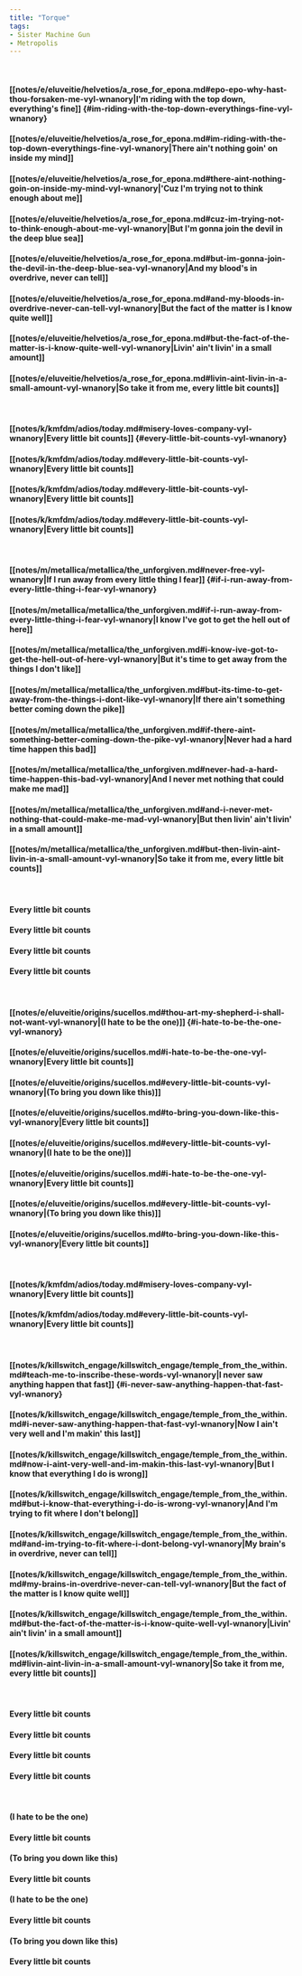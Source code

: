```yaml
---
title: "Torque"
tags:
- Sister Machine Gun
- Metropolis
---
```

&nbsp;
#### [[notes/e/eluveitie/helvetios/a_rose_for_epona.md#epo-epo-why-hast-thou-forsaken-me-vyl-wnanory|I'm riding with the top down, everything's fine]] {#im-riding-with-the-top-down-everythings-fine-vyl-wnanory}
#### [[notes/e/eluveitie/helvetios/a_rose_for_epona.md#im-riding-with-the-top-down-everythings-fine-vyl-wnanory|There ain't nothing goin' on inside my mind]]
#### [[notes/e/eluveitie/helvetios/a_rose_for_epona.md#there-aint-nothing-goin-on-inside-my-mind-vyl-wnanory|'Cuz I'm trying not to think enough about me]]
#### [[notes/e/eluveitie/helvetios/a_rose_for_epona.md#cuz-im-trying-not-to-think-enough-about-me-vyl-wnanory|But I'm gonna join the devil in the deep blue sea]]
#### [[notes/e/eluveitie/helvetios/a_rose_for_epona.md#but-im-gonna-join-the-devil-in-the-deep-blue-sea-vyl-wnanory|And my blood's in overdrive, never can tell]]
#### [[notes/e/eluveitie/helvetios/a_rose_for_epona.md#and-my-bloods-in-overdrive-never-can-tell-vyl-wnanory|But the fact of the matter is I know quite well]]
#### [[notes/e/eluveitie/helvetios/a_rose_for_epona.md#but-the-fact-of-the-matter-is-i-know-quite-well-vyl-wnanory|Livin' ain't livin' in a small amount]]
#### [[notes/e/eluveitie/helvetios/a_rose_for_epona.md#livin-aint-livin-in-a-small-amount-vyl-wnanory|So take it from me, every little bit counts]]
&nbsp;
#### [[notes/k/kmfdm/adios/today.md#misery-loves-company-vyl-wnanory|Every little bit counts]] {#every-little-bit-counts-vyl-wnanory}
#### [[notes/k/kmfdm/adios/today.md#every-little-bit-counts-vyl-wnanory|Every little bit counts]]
#### [[notes/k/kmfdm/adios/today.md#every-little-bit-counts-vyl-wnanory|Every little bit counts]]
#### [[notes/k/kmfdm/adios/today.md#every-little-bit-counts-vyl-wnanory|Every little bit counts]]
&nbsp;
#### [[notes/m/metallica/metallica/the_unforgiven.md#never-free-vyl-wnanory|If I run away from every little thing I fear]] {#if-i-run-away-from-every-little-thing-i-fear-vyl-wnanory}
#### [[notes/m/metallica/metallica/the_unforgiven.md#if-i-run-away-from-every-little-thing-i-fear-vyl-wnanory|I know I've got to get the hell out of here]]
#### [[notes/m/metallica/metallica/the_unforgiven.md#i-know-ive-got-to-get-the-hell-out-of-here-vyl-wnanory|But it's time to get away from the things I don't like]]
#### [[notes/m/metallica/metallica/the_unforgiven.md#but-its-time-to-get-away-from-the-things-i-dont-like-vyl-wnanory|If there ain't something better coming down the pike]]
#### [[notes/m/metallica/metallica/the_unforgiven.md#if-there-aint-something-better-coming-down-the-pike-vyl-wnanory|Never had a hard time happen this bad]]
#### [[notes/m/metallica/metallica/the_unforgiven.md#never-had-a-hard-time-happen-this-bad-vyl-wnanory|And I never met nothing that could make me mad]]
#### [[notes/m/metallica/metallica/the_unforgiven.md#and-i-never-met-nothing-that-could-make-me-mad-vyl-wnanory|But then livin' ain't livin' in a small amount]]
#### [[notes/m/metallica/metallica/the_unforgiven.md#but-then-livin-aint-livin-in-a-small-amount-vyl-wnanory|So take it from me, every little bit counts]]
&nbsp;
#### Every little bit counts
#### Every little bit counts
#### Every little bit counts
#### Every little bit counts
&nbsp;
#### [[notes/e/eluveitie/origins/sucellos.md#thou-art-my-shepherd-i-shall-not-want-vyl-wnanory|(I hate to be the one)]] {#i-hate-to-be-the-one-vyl-wnanory}
#### [[notes/e/eluveitie/origins/sucellos.md#i-hate-to-be-the-one-vyl-wnanory|Every little bit counts]]
#### [[notes/e/eluveitie/origins/sucellos.md#every-little-bit-counts-vyl-wnanory|(To bring you down like this)]]
#### [[notes/e/eluveitie/origins/sucellos.md#to-bring-you-down-like-this-vyl-wnanory|Every little bit counts]]
#### [[notes/e/eluveitie/origins/sucellos.md#every-little-bit-counts-vyl-wnanory|(I hate to be the one)]]
#### [[notes/e/eluveitie/origins/sucellos.md#i-hate-to-be-the-one-vyl-wnanory|Every little bit counts]]
#### [[notes/e/eluveitie/origins/sucellos.md#every-little-bit-counts-vyl-wnanory|(To bring you down like this)]]
#### [[notes/e/eluveitie/origins/sucellos.md#to-bring-you-down-like-this-vyl-wnanory|Every little bit counts]]
&nbsp;
#### [[notes/k/kmfdm/adios/today.md#misery-loves-company-vyl-wnanory|Every little bit counts]]
#### [[notes/k/kmfdm/adios/today.md#every-little-bit-counts-vyl-wnanory|Every little bit counts]]
&nbsp;
#### [[notes/k/killswitch_engage/killswitch_engage/temple_from_the_within.md#teach-me-to-inscribe-these-words-vyl-wnanory|I never saw anything happen that fast]] {#i-never-saw-anything-happen-that-fast-vyl-wnanory}
#### [[notes/k/killswitch_engage/killswitch_engage/temple_from_the_within.md#i-never-saw-anything-happen-that-fast-vyl-wnanory|Now I ain't very well and I'm makin' this last]]
#### [[notes/k/killswitch_engage/killswitch_engage/temple_from_the_within.md#now-i-aint-very-well-and-im-makin-this-last-vyl-wnanory|But I know that everything I do is wrong]]
#### [[notes/k/killswitch_engage/killswitch_engage/temple_from_the_within.md#but-i-know-that-everything-i-do-is-wrong-vyl-wnanory|And I'm trying to fit where I don't belong]]
#### [[notes/k/killswitch_engage/killswitch_engage/temple_from_the_within.md#and-im-trying-to-fit-where-i-dont-belong-vyl-wnanory|My brain's in overdrive, never can tell]]
#### [[notes/k/killswitch_engage/killswitch_engage/temple_from_the_within.md#my-brains-in-overdrive-never-can-tell-vyl-wnanory|But the fact of the matter is I know quite well]]
#### [[notes/k/killswitch_engage/killswitch_engage/temple_from_the_within.md#but-the-fact-of-the-matter-is-i-know-quite-well-vyl-wnanory|Livin' ain't livin' in a small amount]]
#### [[notes/k/killswitch_engage/killswitch_engage/temple_from_the_within.md#livin-aint-livin-in-a-small-amount-vyl-wnanory|So take it from me, every little bit counts]]
&nbsp;
#### Every little bit counts
#### Every little bit counts
#### Every little bit counts
#### Every little bit counts
&nbsp;
#### (I hate to be the one)
#### Every little bit counts
#### (To bring you down like this)
#### Every little bit counts
#### (I hate to be the one)
#### Every little bit counts
#### (To bring you down like this)
#### Every little bit counts
